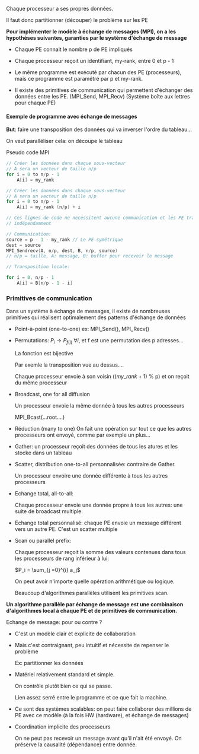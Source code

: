 Chaque processeur a ses propres données.

Il faut donc partitionner (découper) le problème sur les PE

__Pour implémenter le modèle à échange de messages (MPI), on a les hypothèses suivantes, garanties par le système d'échange de message__

- Chaque PE connait le nombre p de PE impliqués

- Chaque processeur reçoit un identifiant, my-rank, entre 0 et p - 1

- Le même programme est exécuté par chacun des PE (processeurs), mais ce programme est paramétré par p et my-rank.

- Il existe des primitives de communication qui permettent d'échanger des données entre les PE. (MPI_Send, MPI_Recv) (Système boîte aux lettres pour chaque PE)

#### Exemple de programme avec échange de messages

__But__: faire une transposition des données qui va inverser l'ordre du tableau...

On veut paralléliser cela: on découpe le tableau

Pseudo code MPI

```cpp
// Créer les données dans chaque sous-vecteur
// A sera un vecteur de taille n/p
for i = 0 to n/p - 1
    A[i] = my_rank
```

```cpp
// Créer les données dans chaque sous-vecteur
// A sera un vecteur de taille n/p
for i = 0 to n/p - 1
    A[i] = my_rank (n/p) + i 

// Ces lignes de code ne necessitent aucune communication et les PE travaillent
// indépendamment
```
```cpp
// Communication:
source = p - 1 - my_rank // Le PE symétrique
dest = source
MPI_Sendrecv(A, n/p, dest, B, n/p, source)
// n/p = taille, A: message, B: buffer pour recevoir le message
```

```cpp
// Transposition locale:

for i = 0, n/p - 1
    A[i] = B[n/p - 1 - i]
```

### Primitives de communication

Dans un système à échange de messages, il existe de nombreuses primitives qui réalisent optimalement des patterns d'échange de données

- Point-à-point (one-to-one) ex: MPI_Send(), MPI_Recv()

- Permutations: $P_i \rightarrow P_{f(i)}\ \forall i$, et f est une permutation des p adresses...
  
  La fonction est bijective
  
  Par exemle la transposition vue au dessus....
  
  Chaque processeur envoie à son voisin ($(my\_rank + 1)$ % p) et on reçoit du même processeur

- Broadcast, one for all diffusion
  
  Un processeur envoie la même donnée à tous les autres processeurs
  
  MPI_Bcast(...root....)

- Réduction (many to one) On fait une opération sur tout ce que les autres processeurs ont envoyé, comme par exemple un plus...

- Gather: un processeur reçoit des données de tous les atures et les stocke dans un tableau

- Scatter, distribution one-to-all personnalisée: contraire de Gather.
  
  Un processeur envoire une donnée différente à tous les autres processeurs

- Echange total, all-to-all:
  
  Chaque processeur envoie une donnée propre à tous les autres: une suite de broadcast multiple.

- Echange total personnalisé: chaque PE envoie un message différent vers un autre PE. C'est un scatter multiple

- Scan ou parallel prefix: 
  
  Chaque processeur reçoit la somme des valeurs contenues dans tous les processeurs de rang inférieur à lui:
  
  $P_i = \sum_{j =0}^{i} a_j$
  
  On peut avoir n'importe quelle opération arithmétique ou logique.
  
  Beaucoup d'algorithmes parallèles utilisent les primitives scan.



__Un algorithme parallèle par échange de message est une combinaison d'algorithmes local à chaque PE et de primitives de communication.__

Echange de message: pour ou contre ?

- C'est un modèle clair et explicite de collaboration

- Mais c'est contraignant, peu intuitif et nécessite de repenser le problème
  
  Ex: partitionner les données

- Matériel relativement standard et simple.
  
  On contrôle plutôt bien ce qui se passe.
  
  Lien assez serré entre le programme et ce que fait la machine.

- Ce sont des systèmes scalables: on peut faire collaborer des millions de PE avec ce modèle (à la fois HW (hardware), et échange de messages)

- Coordination implicite des processeurs
  
  On ne peut pas recevoir un message avant qu'il n'ait été envoyé. On préserve la causalité (dépendance) entre donnée.


